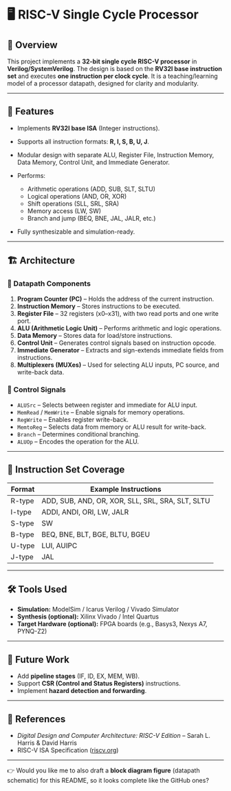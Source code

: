 # 🖥️ RISC-V Single Cycle Processor

## 📌 Overview

This project implements a **32-bit single cycle RISC-V processor** in **Verilog/SystemVerilog**.
The design is based on the **RV32I base instruction set** and executes **one instruction per clock cycle**.
It is a teaching/learning model of a processor datapath, designed for clarity and modularity.

---

## 🎯 Features

* Implements **RV32I base ISA** (Integer instructions).
* Supports all instruction formats: **R, I, S, B, U, J**.
* Modular design with separate ALU, Register File, Instruction Memory, Data Memory, Control Unit, and Immediate Generator.
* Performs:

  * Arithmetic operations (ADD, SUB, SLT, SLTU)
  * Logical operations (AND, OR, XOR)
  * Shift operations (SLL, SRL, SRA)
  * Memory access (LW, SW)
  * Branch and jump (BEQ, BNE, JAL, JALR, etc.)
* Fully synthesizable and simulation-ready.

---

## 🏗️ Architecture

### 🔹 Datapath Components

1. **Program Counter (PC)** – Holds the address of the current instruction.
2. **Instruction Memory** – Stores instructions to be executed.
3. **Register File** – 32 registers (x0–x31), with two read ports and one write port.
4. **ALU (Arithmetic Logic Unit)** – Performs arithmetic and logic operations.
5. **Data Memory** – Stores data for load/store instructions.
6. **Control Unit** – Generates control signals based on instruction opcode.
7. **Immediate Generator** – Extracts and sign-extends immediate fields from instructions.
8. **Multiplexers (MUXes)** – Used for selecting ALU inputs, PC source, and write-back data.

### 🔹 Control Signals

* `ALUSrc` – Selects between register and immediate for ALU input.
* `MemRead` / `MemWrite` – Enable signals for memory operations.
* `RegWrite` – Enables register write-back.
* `MemtoReg` – Selects data from memory or ALU result for write-back.
* `Branch` – Determines conditional branching.
* `ALUOp` – Encodes the operation for the ALU.

---

## 🧩 Instruction Set Coverage

| Format | Example Instructions                             |
| ------ | ------------------------------------------------ |
| R-type | ADD, SUB, AND, OR, XOR, SLL, SRL, SRA, SLT, SLTU |
| I-type | ADDI, ANDI, ORI, LW, JALR                        |
| S-type | SW                                               |
| B-type | BEQ, BNE, BLT, BGE, BLTU, BGEU                   |
| U-type | LUI, AUIPC                                       |
| J-type | JAL                                              |

---

## 🛠️ Tools Used

* **Simulation:** ModelSim / Icarus Verilog / Vivado Simulator
* **Synthesis (optional):** Xilinx Vivado / Intel Quartus
* **Target Hardware (optional):** FPGA boards (e.g., Basys3, Nexys A7, PYNQ-Z2)

---


## 🚀 Future Work

* Add **pipeline stages** (IF, ID, EX, MEM, WB).
* Support **CSR (Control and Status Registers)** instructions.
* Implement **hazard detection and forwarding**.

---

## 📜 References

* *Digital Design and Computer Architecture: RISC-V Edition* – Sarah L. Harris & David Harris
* RISC-V ISA Specification ([riscv.org](https://riscv.org/))

---

👉 Would you like me to also draft a **block diagram figure** (datapath schematic) for this README, so it looks complete like the GitHub ones?

